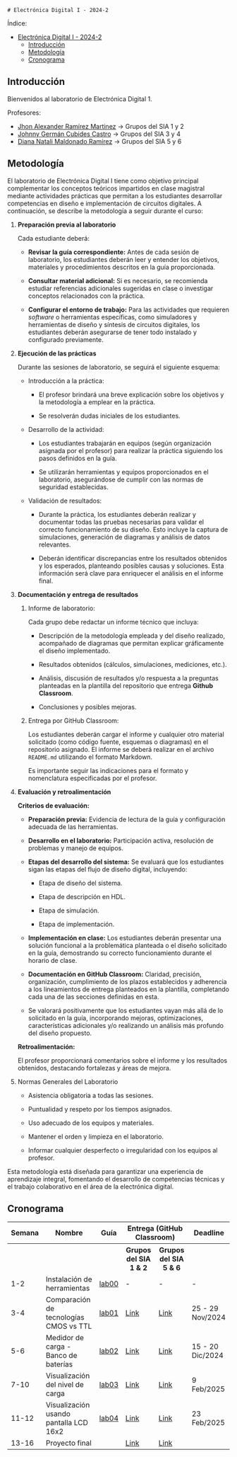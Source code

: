    # Electrónica Digital I - 2024-2

Índice: 
- [Electrónica Digital I - 2024-2](#electrónica-digital-i---2024-2)
  - [Introducción](#introducción)
  - [Metodología](#metodología)
  - [Cronograma](#cronograma)

## Introducción 

Bienvenidos al laboratorio de Electrónica Digital 1.

Profesores:

* [Jhon Alexander Ramírez Martinez](https://github.com/jharamirezma) &rarr; Grupos del SIA 1 y 2
* [Johnny Germán Cubides Castro](https://github.com/johnnycubides) &rarr; Grupos del SIA 3 y 4
* [Diana Natali Maldonado Ramírez](https://github.com/DianaNatali) &rarr; Grupos del SIA 5 y 6


## Metodología

El laboratorio de Electrónica Digital I tiene como objetivo principal complementar los conceptos teóricos impartidos en clase magistral mediante actividades prácticas que permitan a los estudiantes desarrollar competencias en diseño e implementación de circuitos digitales. A continuación, se describe la metodología a seguir durante el curso:

1. **Preparación previa al laboratorio**

    Cada estudiante deberá:

    * **Revisar la guía correspondiente:** Antes de cada sesión de laboratorio, los estudiantes deberán leer y entender los objetivos, materiales y procedimientos descritos en la guía proporcionada.

    * **Consultar material adicional:** Si es necesario, se recomienda estudiar referencias adicionales sugeridas en clase o investigar conceptos relacionados con la práctica.

    * **Configurar el entorno de trabajo:** Para las actividades que requieren *software* o herramientas específicas, como simuladores y herramientas de diseño y síntesis de circuitos digitales, los estudiantes deberán asegurarse de tener todo instalado y configurado previamente.

2. **Ejecución de las prácticas**

    Durante las sesiones de laboratorio, se seguirá el siguiente esquema:

    * Introducción a la práctica:

      * El profesor brindará una breve explicación sobre los objetivos y la metodología a emplear en la práctica.

      * Se resolverán dudas iniciales de los estudiantes.

    * Desarrollo de la actividad:

      * Los estudiantes trabajarán en equipos (según organización asignada por el profesor) para realizar la práctica siguiendo los pasos definidos en la guía.

      * Se utilizarán herramientas y equipos proporcionados en el laboratorio, asegurándose de cumplir con las normas de seguridad establecidas.

    * Validación de resultados:

      * Durante la práctica, los estudiantes deberán realizar y documentar todas las pruebas necesarias para validar el correcto funcionamiento de su diseño. Esto incluye la captura de simulaciones, generación de diagramas y análisis de datos relevantes.

      * Deberán identificar discrepancias entre los resultados obtenidos y los esperados, planteando posibles causas y soluciones. Esta información será clave para enriquecer el análisis en el informe final.

3. **Documentación y entrega de resultados**

   1. Informe de laboratorio:

      Cada grupo debe redactar un informe técnico que incluya:

      * Descripción de la metodología empleada y del diseño realizado, acompañado de diagramas que permitan explicar gráficamente el diseño implementado. 

      * Resultados obtenidos (cálculos, simulaciones, mediciones, etc.).

      * Análisis, discusión de resultados y/o respuesta a la preguntas planteadas en la plantilla del repositorio que entrega **Github Classroom**.

      * Conclusiones y posibles mejoras.

    2. Entrega por GitHub Classroom:

        Los estudiantes deberán cargar el informe y cualquier otro material solicitado (como código fuente, esquemas o diagramas) en el repositorio asignado. El informe se deberá realizar en el archivo ```README.md``` utilizando el formato Markdown.

        Es importante seguir las indicaciones para el formato y nomenclatura especificadas por el profesor.

4. **Evaluación y retroalimentación**

    **Criterios de evaluación:**

    * **Preparación previa:** Evidencia de lectura de la guía y configuración adecuada de las herramientas.

    * **Desarrollo en el laboratorio:** Participación activa, resolución de problemas y manejo de equipos.

    * **Etapas del desarrollo del sistema:** Se evaluará que los estudiantes sigan las etapas del flujo de diseño digital, incluyendo:

      * Etapa de diseño del sistema.

      * Etapa de descripción en HDL.

      * Etapa de simulación.

      * Etapa de implementación.

    * **Implementación en clase:** Los estudiantes deberán presentar una solución funcional a la problemática planteada o el diseño solicitado en la guía, demostrando su correcto funcionamiento durante el horario de clase.

    * **Documentación en GitHub Classroom:** Claridad, precisión, organización, cumplimiento de los plazos establecidos y adherencia a los lineamientos de entrega planteados en la plantilla, completando cada una de las secciones definidas en esta.

    * Se valorará positivamente que los estudiantes vayan más allá de lo solicitado en la guía, incorporando mejoras, optimizaciones, características adicionales y/o realizando un análisis más profundo del diseño propuesto.

    **Retroalimentación:**

      El profesor proporcionará comentarios sobre el informe y los resultados obtenidos, destacando fortalezas y áreas de mejora.

5. Normas Generales del Laboratorio

    * Asistencia obligatoria a todas las sesiones.

    * Puntualidad y respeto por los tiempos asignados.

    * Uso adecuado de los equipos y materiales.

    * Mantener el orden y limpieza en el laboratorio.

    * Informar cualquier desperfecto o irregularidad con los equipos al profesor.

Esta metodología está diseñada para garantizar una experiencia de aprendizaje integral, fomentando el desarrollo de competencias técnicas y el trabajo colaborativo en el área de la electrónica digital.



## Cronograma

<table>
  <tr>
    <th>Semana</th>
    <th>Nombre</th>
    <th>Guía</th>
    <th colspan="2">Entrega (GitHub Classroom)</th>
    <th>Deadline</th>
  </tr>
  <tr>
    <th></th>
    <th></th>
    <th></th>
    <th>Grupos del SIA 1 & 2</th>
    <th>Grupos del SIA 5 & 6</th>
    <th></th>
  </tr>
  <tr>
    <td>1-2</td>
    <td>Instalación de herramientas</td>
    <td><a href="/labs/lab00/README.md">lab00</a></td>
    <td>-</td>
    <td>-</td>
    <td>-</td>
  </tr>
  <tr>
    <td>3-4</td>
    <td>Comparación de tecnologías CMOS vs TTL</td>
    <td><a href="/labs/lab01/README.md">lab01</a></td>
    <td><a href="https://classroom.github.com/a/ZbQgHL-m">Link</a></td>
    <td><a href="https://classroom.github.com/a/amNlXUtF">Link</a></td>
    <td>25 - 29 Nov/2024</td>
  </tr>
  <tr>
    <td>5-6</td>
    <td>Medidor de carga - Banco de baterías</td>
    <td><a href="/labs/lab02/README.md">lab02</a></td>
    <td><a href="https://classroom.github.com/a/SOFmPiIk">Link </a></td>
    <td><a href="https://classroom.github.com/a/hEcQuy-B">Link </a></td>
    <td>15 - 20 Dic/2024</td>
  </tr>
  <tr>
    <td>7-10</td>
    <td>Visualización del nivel de carga</td>
    <td><a href="/labs/lab03/README.md">lab03</a></td>
    <td><a href="https://classroom.github.com/a/719DwIKJ">Link </a></td>
    <td><a href="https://classroom.github.com/a/izNx0NVW">Link </a></td>
    <td>9 Feb/2025</td>
  </tr>
  <tr>
    <td>11-12</td>
    <td>Visualización usando pantalla LCD 16x2</td>
    <td><a href="/labs/lab04/README.md">lab04</a></td>
    <td><a href="https://classroom.github.com/a/aAZep0PD">Link </a></td>
    <td><a href="https://classroom.github.com/a/IeamTU7j">Link </a></td>
    <td>23 Feb/2025</td>
  </tr>
  <tr>
    <td>13-16</td>
    <td>Proyecto final</td>
    <td><a href=""> </a></td>
    <td><a href="">Link </a></td>
    <td><a href="https://classroom.github.com/a/3vOUABPh">Link </a></td>
    <td></td>
  </tr>
</table>

